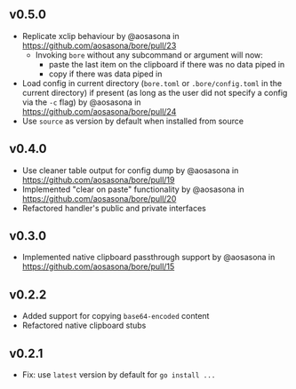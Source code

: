 ## v0.5.0

- Replicate xclip behaviour by @aosasona in https://github.com/aosasona/bore/pull/23
  - Invoking `bore` without any subcommand or argument will now:
    - paste the last item on the clipboard if there was no data piped in
    - copy if there was data piped in
- Load config in current directory (`bore.toml` or `.bore/config.toml` in the current directory) if present (as long as the user did not specify a config via the `-c` flag) by @aosasona in https://github.com/aosasona/bore/pull/24
- Use `source` as version by default when installed from source

## v0.4.0

- Use cleaner table output for config dump by @aosasona in https://github.com/aosasona/bore/pull/19
- Implemented "clear on paste" functionality by @aosasona in https://github.com/aosasona/bore/pull/20
- Refactored handler's public and private interfaces

## v0.3.0

- Implemented native clipboard passthrough support by @aosasona in https://github.com/aosasona/bore/pull/15

## v0.2.2

- Added support for copying `base64-encoded` content
- Refactored native clipboard stubs

## v0.2.1

- Fix: use `latest` version by default for `go install ...`
